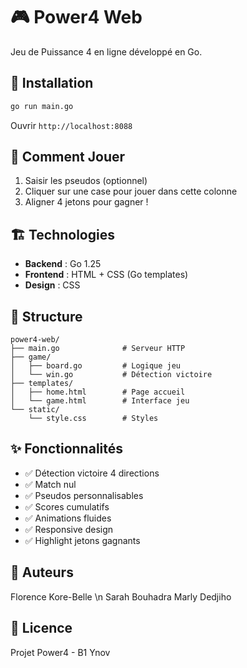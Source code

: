 # 🎮 Power4 Web

Jeu de Puissance 4 en ligne développé en Go.

## 🚀 Installation
```bash
go run main.go
```

Ouvrir `http://localhost:8088`

## 🎯 Comment Jouer

1. Saisir les pseudos (optionnel)
2. Cliquer sur une case pour jouer dans cette colonne
3. Aligner 4 jetons pour gagner !

## 🏗️ Technologies

- **Backend** : Go 1.25
- **Frontend** : HTML + CSS (Go templates)
- **Design** : CSS 

## 📁 Structure
```
power4-web/
├── main.go              # Serveur HTTP
├── game/
│   ├── board.go         # Logique jeu
│   └── win.go           # Détection victoire
├── templates/
│   ├── home.html        # Page accueil
│   └── game.html        # Interface jeu
└── static/
    └── style.css        # Styles
```

## ✨ Fonctionnalités

- ✅ Détection victoire 4 directions
- ✅ Match nul
- ✅ Pseudos personnalisables
- ✅ Scores cumulatifs
- ✅ Animations fluides
- ✅ Responsive design
- ✅ Highlight jetons gagnants

## 👥 Auteurs

Florence Kore-Belle \n
Sarah Bouhadra
Marly Dedjiho
## 📄 Licence

Projet Power4 - B1 Ynov
